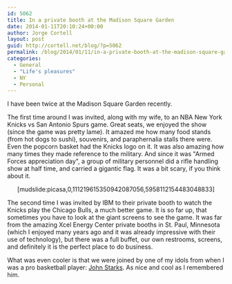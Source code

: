 ```yaml
---
id: 5062
title: In a private booth at the Madison Square Garden
date: 2014-01-11T20:10:24+00:00
author: Jorge Cortell
layout: post
guid: http://cortell.net/blog/?p=5062
permalink: /blog/2014/01/11/in-a-private-booth-at-the-madison-square-garden/
categories:
  - General
  - "Life's pleasures"
  - NY
  - Personal
---
```

I have been twice at the Madison Square Garden recently. 

The first time around I was invited, along with my wife, to an NBA New York Knicks vs San Antonio Spurs game. Great seats, we enjoyed the show (since the game was pretty lame). It amazed me how many food stands (from hot dogs to sushi), souvenirs, and paraphernalia stalls there were. Even the popcorn basket had the Knicks logo on it. It was also amazing how many times they made reference to the military. And since it was "Armed Forces appreciation day", a group of military personnel did a rifle handling show at half time, and carried a gigantic flag. It was a bit scary, if you think about it.

<p style="text-align: center">
  [mudslide:picasa,0,111219615350942087056,5958112154483048833]
</p>

The second time I was invited by IBM to their private booth to watch the Knicks play the Chicago Bulls, a much better game. It is so far up, that sometimes you have to look at the giant screens to see the game. It was far from the amazing Xcel Energy Center private booths in St. Paul, Minnesota (which I enjoyed many years ago and it was already impressive with their use of technology), but there was a full buffet, our own restrooms, screens, and definitely it is the perfect place to do business.

What was even cooler is that we were joined by one of my idols from when I was a pro basketball player: <a title="http://www.nba.com/knicks/news/profile_starks.html" href="http://www.nba.com/knicks/news/profile_starks.html" target="_blank">John Starks</a>. As nice and cool as I remembered him.